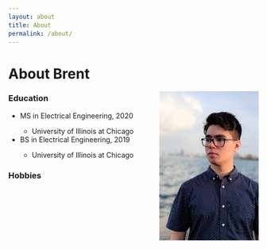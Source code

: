 ```yaml
---
layout: about
title: About
permalink: /about/
---
```


# About Brent

<img class="about-pic" align="right" src="/assets/img/profilepicture.jpg" width="200">

### Education
<ul class="education-list">
    <li><span>MS in Electrical Engineering, 2020</span></li>
    <ul><li>University of Illinois at Chicago</li></ul>
    <li><span>BS in Electrical Engineering, 2019</span></li>
    <ul><li>University of Illinois at Chicago</li></ul>
</ul>

### Hobbies

<div class="music-list"></div>
    
<div class="games-list"></div>
    
<div class="food-list"></div>

